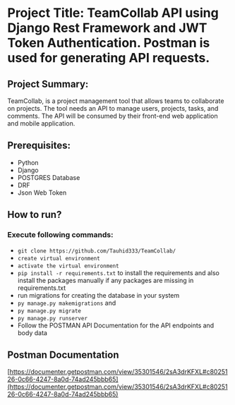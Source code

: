 # Project Title: TeamCollab API using Django Rest Framework and JWT Token Authentication. Postman is used for generating API requests.
## Project Summary: 
TeamCollab, is  a project management tool that allows teams to collaborate on projects. The tool needs an API to manage users, projects, tasks, and
comments. The API will be consumed by their front-end web application and mobile
application.

## Prerequisites:
- Python
- Django
- POSTGRES Database
- DRF
- Json Web Token

## How to run?
### Execute following commands:
- ``` git clone https://github.com/Tauhid333/TeamCollab/ ```
-  ``` create virtual environment ```
-  ``` activate the virtual environment ```
-  ```pip install -r requirements.txt``` to install the requirements and also install the packages manually if any packages are missing in requirements.txt
-   run migrations for creating the database in your system
-    ``` py manage.py makemigrations ``` and
-    ``` py manage.py migrate ```
-    ``` py manage.py runserver ```
-    Follow the POSTMAN API Documentation for the API endpoints and body data
  
## Postman Documentation
[https://documenter.getpostman.com/view/35301546/2sA3drKFXL#c8025126-0c66-4247-8a0d-74ad245bbb65](https://documenter.getpostman.com/view/35301546/2sA3drKFXL#c8025126-0c66-4247-8a0d-74ad245bbb65)
